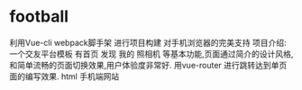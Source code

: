 # football
利用Vue-cli  webpack脚手架 进行项目构建 对手机浏览器的完美支持
项目介绍: 一个交友平台模板 有首页 发现 我的 照相机 等基本功能,页面通过简介的设计风格,和简单流畅的页面切换效果,用户体验度非常好.
用vue-router 进行跳转达到单页面的编写效果.
html 手机端网站
